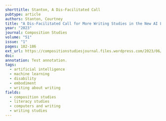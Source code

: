 ```yaml
---
shorttitle: Stanton, A Dis-Facilitated Call
pubtype: article
authors: Stanton, Courtney
title: "A Dis-Facilitated Call for More Writing Studies in the New AI Landscape; or, Finding Our Place Among the Chatbots"
year: "2023"
journal: Composition Studies
volume: "51"
issue: "1"
pages: 182-186
ext_url: https://compositionstudiesjournal.files.wordpress.com/2023/06/stanton.pdf
doi:
annotation: Test annotation.
tags:
  - artificial intelligence
  - machine learning
  - disability
  - embodiment
  - writing about writing
fields:
  - composition studies
  - literacy studies
  - computers and writing
  - writing studies
---
```

